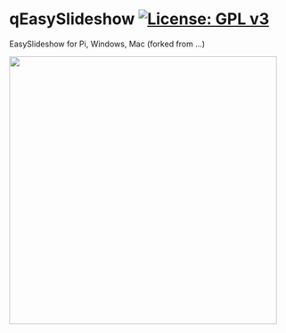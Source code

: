 # qEasySlideshow [![License: GPL v3](https://img.shields.io/badge/License-GPLv3-blue.svg)](https://www.gnu.org/licenses/gpl-3.0)
EasySlideshow for Pi, Windows, Mac (forked from ...)

<img src="PiEasySlideShow1019.gif" width="480"/> <br>

